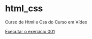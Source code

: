 # html_css
Curso de Html e Css do Curso em Vídeo

<a href="https://cassiocpsgit.github.io/html_css/cursoemvideo/exercicios/ex001/index.html">Executar o exercício 001</a>
